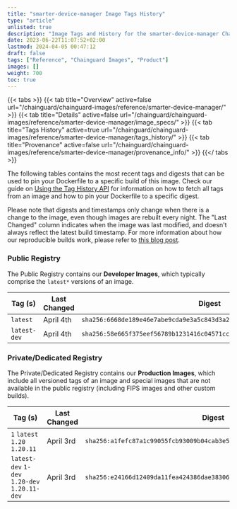 ```yaml
---
title: "smarter-device-manager Image Tags History"
type: "article"
unlisted: true
description: "Image Tags and History for the smarter-device-manager Chainguard Image"
date: 2023-06-22T11:07:52+02:00
lastmod: 2024-04-05 00:47:12
draft: false
tags: ["Reference", "Chainguard Images", "Product"]
images: []
weight: 700
toc: true
---
```


{{< tabs >}}
{{< tab title="Overview" active=false url="/chainguard/chainguard-images/reference/smarter-device-manager/" >}}
{{< tab title="Details" active=false url="/chainguard/chainguard-images/reference/smarter-device-manager/image_specs/" >}}
{{< tab title="Tags History" active=true url="/chainguard/chainguard-images/reference/smarter-device-manager/tags_history/" >}}
{{< tab title="Provenance" active=false url="/chainguard/chainguard-images/reference/smarter-device-manager/provenance_info/" >}}
{{</ tabs >}}

The following tables contains the most recent tags and digests that can be used to pin your Dockerfile to a specific build of this image. Check our guide on [Using the Tag History API](/chainguard/chainguard-images/using-the-tag-history-api/) for information on how to fetch all tags from an image and how to pin your Dockerfile to a specific digest.

Please note that digests and timestamps only change when there is a change to the image, even though images are rebuilt every night. The "Last Changed" column indicates when the image was last modified, and doesn't always reflect the latest build timestamp. For more information about how our reproducible builds work, please refer to [this blog post](https://www.chainguard.dev/unchained/reproducing-chainguards-reproducible-image-builds).

### Public Registry
The Public Registry contains our **Developer Images**, which typically comprise the `latest*` versions of an image.

| Tag (s)       | Last Changed | Digest                                                                    |
|---------------|--------------|---------------------------------------------------------------------------|
|  `latest`     | April 4th    | `sha256:6668de189e46e7abe9cda9e3a5c843d3a23300546ea7ba17269544d47b94b824` |
|  `latest-dev` | April 4th    | `sha256:58e665f375eef56789b1231416c04571cccc4b2a96fa205f87b2de52badd8b61` |


### Private/Dedicated Registry
The Private/Dedicated Registry contains our **Production Images**, which include all versioned tags of an image and special images that are not available in the public registry (including FIPS images and other custom builds).

| Tag (s)                                        | Last Changed | Digest                                                                    |
|------------------------------------------------|--------------|---------------------------------------------------------------------------|
|  `1` `latest` `1.20` `1.20.11`                 | April 3rd    | `sha256:a1fefc87a1c99055fcb93009b04cab3e5694e313696925e3391d00bb71489fd7` |
|  `latest-dev` `1-dev` `1.20-dev` `1.20.11-dev` | April 3rd    | `sha256:e24166d12409da11fea424386dae38306de6ddf833134cd93c61f614aa138ae0` |

